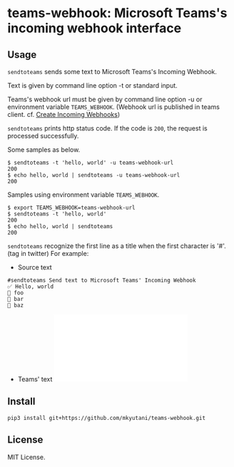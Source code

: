 # teams-webhook: Microsoft Teams's incoming webhook interface

## Usage

`sendtoteams` sends some text to Microsoft Teams's Incoming Webhook.

Text is given by command line option -t or standard input.

Teams's webhook url must be given by command line option -u or environment variable `TEAMS_WEBHOOK`.
(Webhook url is published in teams client. cf. [Create Incoming Webhooks](https://learn.microsoft.com/en-us/microsoftteams/platform/webhooks-and-connectors/how-to/add-incoming-webhook?tabs=dotnet))

`sendtoteams` prints http status code.  If the code is `200`, the request is processed successfully.

Some samples as below.

```
$ sendtoteams -t 'hello, world' -u teams-webhook-url
200
$ echo hello, world | sendtoteams -u teams-webhook-url
200
```

Samples using environment variable `TEAMS_WEBHOOK`.

```
$ export TEAMS_WEBHOOK=teams-webhook-url
$ sendtoteams -t 'hello, world'
200
$ echo hello, world | sendtoteams
200
```

`sendtoteams` recognize the first line as a title when the first character is '#'. (tag in twitter)
For example:

* Source text
```
#sendtoteams Send text to Microsoft Teams' Incoming Webhook
✅ Hello, world
🔸 foo
🔸 bar
🔸 baz
```
* Teams' text
![Text in Teams](img/webhook-title-sample.img)


## Install

```
pip3 install git+https://github.com/mkyutani/teams-webhook.git
```

## License

MIT License.
